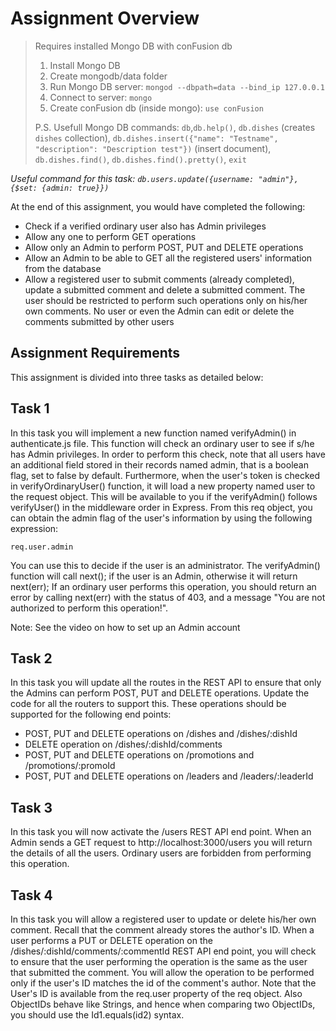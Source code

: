 # Assignment Overview

> Requires installed Mongo DB with conFusion db
>
> 1. Install Mongo DB
> 2. Create mongodb/data folder
> 3. Run Mongo DB server: `mongod --dbpath=data --bind_ip 127.0.0.1`
> 4. Connect to server: `mongo`
> 5. Create conFusion db (inside mongo): `use conFusion`
>
> P.S. Usefull Mongo DB commands: `db`,`db.help()`, `db.dishes` (creates `dishes` collection), `db.dishes.insert({"name": "Testname", "description": "Description test"})` (insert document), `db.dishes.find()`, `db.dishes.find().pretty()`, `exit`

_Useful command for this task: `db.users.update({username: "admin"}, {$set: {admin: true}})`_

At the end of this assignment, you would have completed the following:

- Check if a verified ordinary user also has Admin privileges
- Allow any one to perform GET operations
- Allow only an Admin to perform POST, PUT and DELETE operations
- Allow an Admin to be able to GET all the registered users' information from the database
- Allow a registered user to submit comments (already completed), update a submitted comment and delete a submitted comment. The user should be restricted to perform such operations only on his/her own comments. No user or even the Admin can edit or delete the comments submitted by other users

## Assignment Requirements

This assignment is divided into three tasks as detailed below:

## Task 1

In this task you will implement a new function named verifyAdmin() in authenticate.js file. This function will check an ordinary user to see if s/he has Admin privileges. In order to perform this check, note that all users have an additional field stored in their records named admin, that is a boolean flag, set to false by default. Furthermore, when the user's token is checked in verifyOrdinaryUser() function, it will load a new property named user to the request object. This will be available to you if the verifyAdmin() follows verifyUser() in the middleware order in Express. From this req object, you can obtain the admin flag of the user's information by using the following expression:

```
req.user.admin
```

You can use this to decide if the user is an administrator. The verifyAdmin() function will call next(); if the user is an Admin, otherwise it will return next(err); If an ordinary user performs this operation, you should return an error by calling next(err) with the status of 403, and a message "You are not authorized to perform this operation!".

Note: See the video on how to set up an Admin account

## Task 2

In this task you will update all the routes in the REST API to ensure that only the Admins can perform POST, PUT and DELETE operations. Update the code for all the routers to support this. These operations should be supported for the following end points:

- POST, PUT and DELETE operations on /dishes and /dishes/:dishId
- DELETE operation on /dishes/:dishId/comments
- POST, PUT and DELETE operations on /promotions and /promotions/:promoId
- POST, PUT and DELETE operations on /leaders and /leaders/:leaderId

## Task 3

In this task you will now activate the /users REST API end point. When an Admin sends a GET request to http://localhost:3000/users you will return the details of all the users. Ordinary users are forbidden from performing this operation.

## Task 4

In this task you will allow a registered user to update or delete his/her own comment. Recall that the comment already stores the author's ID. When a user performs a PUT or DELETE operation on the /dishes/:dishId/comments/:commentId REST API end point, you will check to ensure that the user performing the operation is the same as the user that submitted the comment. You will allow the operation to be performed only if the user's ID matches the id of the comment's author. Note that the User's ID is available from the req.user property of the req object. Also ObjectIDs behave like Strings, and hence when comparing two ObjectIDs, you should use the Id1.equals(id2) syntax.
